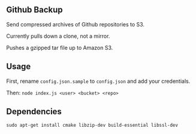 Github Backup
-------------

Send compressed archives of Github repositories to S3.

Currently pulls down a clone, not a mirror.

Pushes a gzipped tar file up to Amazon S3.

Usage
-----

First, rename ```config.json.sample``` to ```config.json``` and add your
credentials.

Then: 
```node index.js <user> <bucket> <repo>```

Dependencies
------------

```sudo apt-get install cmake libzip-dev build-essential libssl-dev```
